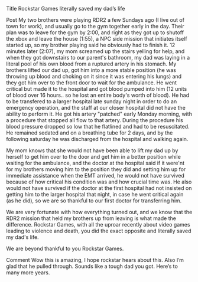 Title
Rockstar Games literally saved my dad’s life

Post
My two brothers were playing RDR2 a few Sundays ago (I live out of town for work), and usually go to the gym together early in the day. Their plan was to leave for the gym by 2:00, and right as they got up to shutoff the xbox and leave the house (1:55), a NPC side mission that initiates itself started up, so my brother playing said he obviously had to finish it. 12 minutes later (2:07), my mom screamed up the stairs yelling for help, and when they got downstairs to our parent's bathroom, my dad was laying in a literal pool of his own blood from a ruptured artery in his stomach. My brothers lifted our dad up, got him into a more stable position (he was throwing up blood and choking on it since it was entering his lungs) and they got him over to the front door to wait for the ambulance. He went critical but made it to the hospital and got blood pumped into him (12 units of blood over 16 hours.. so he lost an entire body's worth of blood). He had to be transfered to a larger hospital late sunday night in order to do an emergency operation, and the staff at our closer hospital did not have the ability to perform it. He got his artery "patched" early Monday morning, with a procedure that stopped all flow to that artery. During the procedure his blood pressure dropped so low that he flatlined and had to be resuscitated. He remained sedated and on a breathing tube for 2 days, and by the following saturday he was discharged from the hospital and walking again. 

My mom knows that she would not have been able to lift my dad up by herself to get him over to the door and get him in a better position while waiting for the ambulance, and the doctor at the hospital said if it were'nt for my brothers moving him to the position they did and setting him up for immediate assistance when the EMT arrived, he would not have survived because of how critical his condition was and how crucial time was. He also would not have survived if the doctor at the first hospital had not insisted on getting him to the larger hospital that night, in case he went critical again (as he did), so we are so thankful to our first doctor for transferring him.

We are very fortunate with how everything turned out, and we know that the RDR2 mission that held my brothers up from leaving is what made the difference.  Rockstar Games, with all the uproar recently about video games leading to violence and death, you did the exact opposite and literally saved my dad's life. 

We are beyond thankful to you Rockstar Games.

Comment
Wow this is amazing, I hope rockstar hears about this. Also I’m glad that he pulled through. Sounds like a tough dad you got. Here’s to many more years.
